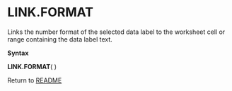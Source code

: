 # LINK.FORMAT

Links the number format of the selected data label to the worksheet cell
or range containing the data label text.

**Syntax**

**LINK.FORMAT**( )



Return to [README](README.md#L)

